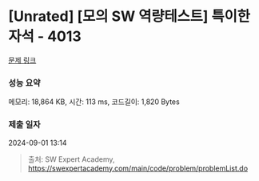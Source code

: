 # [Unrated] [모의 SW 역량테스트] 특이한 자석 - 4013 

[문제 링크](https://swexpertacademy.com/main/code/problem/problemDetail.do?contestProbId=AWIeV9sKkcoDFAVH) 

### 성능 요약

메모리: 18,864 KB, 시간: 113 ms, 코드길이: 1,820 Bytes

### 제출 일자

2024-09-01 13:14



> 출처: SW Expert Academy, https://swexpertacademy.com/main/code/problem/problemList.do